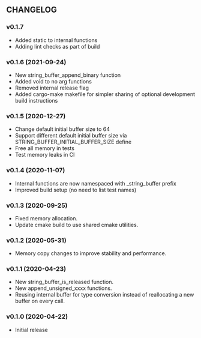 ## CHANGELOG

### v0.1.7

* Added static to internal functions
* Adding lint checks as part of build

### v0.1.6 (2021-09-24)

* New string_buffer_append_binary function
* Added void to no arg functions
* Removed internal release flag
* Added cargo-make makefile for simpler sharing of optional development build instructions

### v0.1.5 (2020-12-27)

* Change default initial buffer size to 64
* Support different default initial buffer size via STRING_BUFFER_INITIAL_BUFFER_SIZE define
* Free all memory in tests
* Test memory leaks in CI

### v0.1.4 (2020-11-07)

* Internal functions are now namespaced with \_string_buffer prefix
* Improved build setup (no need to list test names)

### v0.1.3 (2020-09-25)

* Fixed memory allocation.
* Update cmake build to use shared cmake utilities.

### v0.1.2 (2020-05-31)

* Memory copy changes to improve stability and performance.

### v0.1.1 (2020-04-23)

* New string_buffer_is_released function.
* New append_unsigned_xxxx functions.
* Reusing internal buffer for type conversion instead of reallocating a new buffer on every call.

### v0.1.0 (2020-04-22)

* Initial release
